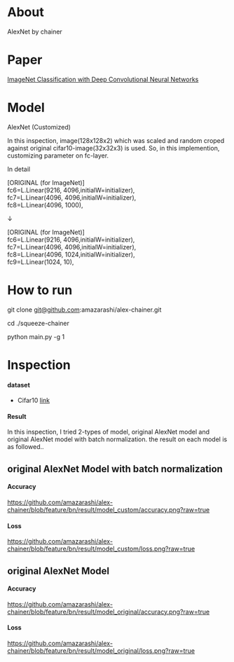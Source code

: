 # About
AlexNet by chainer

# Paper

[ImageNet Classification with Deep Convolutional
Neural Networks](https://papers.nips.cc/paper/4824-imagenet-classification-with-deep-convolutional-neural-networks.pdf)
# Model

AlexNet (Customized)

In this inspection, image(128x128x2) which was scaled and random croped against original cifar10-image(32x32x3) is used.
So, in this implemention, customizing parameter on fc-layer. 

In detail

[ORIGINAL (for ImageNet)]<br/>
fc6=L.Linear(9216, 4096,initialW=initializer),<br/>
fc7=L.Linear(4096, 4096,initialW=initializer),<br/>
fc8=L.Linear(4096, 1000),<br/>

↓<br/>

[ORIGINAL (for ImageNet)]<br/>
fc6=L.Linear(9216, 4096,initialW=initializer),<br/>
fc7=L.Linear(4096, 4096,initialW=initializer),<br/>
fc8=L.Linear(4096, 1024,initialW=initializer),<br/>
fc9=L.Linear(1024, 10),<br/>

# How to run

git clone git@github.com:amazarashi/alex-chainer.git

cd ./squeeze-chainer

python main.py -g 1

# Inspection

#### dataset

 - Cifar10 [link](https://www.cs.toronto.edu/~kriz/cifar.html)

#### Result
In this inspection, I tried 2-types of model, original AlexNet model and original AlexNet model with batch normalization.
the result on each model is as followed..

## original AlexNet Model with batch normalization

#### Accuracy
https://github.com/amazarashi/alex-chainer/blob/feature/bn/result/model_custom/accuracy.png?raw=true

#### Loss
https://github.com/amazarashi/alex-chainer/blob/feature/bn/result/model_custom/loss.png?raw=true

## original AlexNet Model

#### Accuracy
https://github.com/amazarashi/alex-chainer/blob/feature/bn/result/model_original/accuracy.png?raw=true

#### Loss
https://github.com/amazarashi/alex-chainer/blob/feature/bn/result/model_original/loss.png?raw=true

